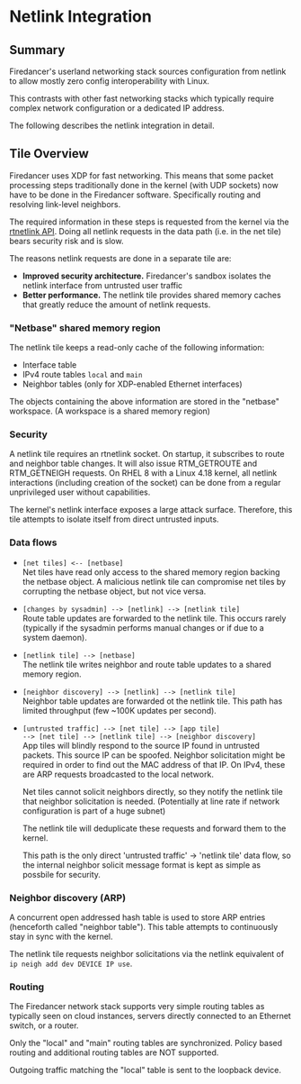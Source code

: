 # Netlink Integration

## Summary

Firedancer's userland networking stack sources configuration from netlink
to allow mostly zero config interoperability with Linux.

This contrasts with other fast networking stacks which typically require
complex network configuration or a dedicated IP address.

The following describes the netlink integration in detail.

## Tile Overview

Firedancer uses XDP for fast networking.  This means that some packet
processing steps traditionally done in the kernel (with UDP sockets) now
have to be done in the Firedancer software.  Specifically routing and
resolving link-level neighbors.

The required information in these steps is requested from the kernel via
the [rtnetlink API](https://man7.org/linux/man-pages/man7/rtnetlink.7.html).
Doing all netlink requests in the data path (i.e. in the net tile) bears
security risk and is slow.

The reasons netlink requests are done in a separate tile are:
- **Improved security architecture.** Firedancer's sandbox isolates the
  netlink interface from untrusted user traffic
- **Better performance.** The netlink tile provides shared memory caches
  that greatly reduce the amount of netlink requests.

### "Netbase" shared memory region

The netlink tile keeps a read-only cache of the following information:

- Interface table
- IPv4 route tables `local` and `main`
- Neighbor tables (only for XDP-enabled Ethernet interfaces)

The objects containing the above information are stored in the "netbase"
workspace.  (A workspace is a shared memory region)

### Security

A netlink tile requires an rtnetlink socket.  On startup, it subscribes
to route and neighbor table changes.  It will also issue RTM_GETROUTE
and RTM_GETNEIGH requests.  On RHEL 8 with a Linux 4.18 kernel, all
netlink interactions (including creation of the socket) can be done from
a regular unprivileged user without capabilities.

The kernel's netlink interface exposes a large attack surface.
Therefore, this tile attempts to isolate itself from direct untrusted
inputs.

### Data flows

- `[net tiles] <-- [netbase]` <br/>
   Net tiles have read only access to the shared memory region backing
   the netbase object.  A malicious netlink tile can compromise net tiles
   by corrupting the netbase object, but not vice versa.

- `[changes by sysadmin] --> [netlink] --> [netlink tile]` <br/>
   Route table updates are forwarded to the netlink tile.  This occurs
   rarely (typically if the sysadmin performs manual changes or if due to
   a system daemon).

- `[netlink tile] --> [netbase]` <br/>
   The netlink tile writes neighbor and route table updates to a shared
   memory region.

- `[neighbor discovery] --> [netlink] --> [netlink tile]` <br/>
   Neighbor table updates are forwarded ot the netlink tile.  This path
   has limited throughput (few ~100K updates per second).

- `[untrusted traffic] --> [net tile] --> [app tile]` <br/>
   `--> [net tile] --> [netlink tile] --> [neighbor discovery]` <br/>
   App tiles will blindly respond to the source IP found in untrusted
   packets.  This source IP can be spoofed.  Neighbor solicitation might
   be required in order to find out the MAC address of that IP.  On IPv4,
   these are ARP requests broadcasted to the local network.

   Net tiles cannot solicit neighbors directly, so they notify the
   netlink tile that neighbor solicitation is needed.  (Potentially at
   line rate if network configuration is part of a huge subnet)

   The netlink tile will deduplicate these requests and forward them to
   the kernel.

   This path is the only direct 'untrusted traffic' -> 'netlink tile'
   data flow, so the internal neighbor solicit message format is kept
   as simple as possbile for security.

### Neighbor discovery (ARP)

A concurrent open addressed hash table is used to store ARP entries
(henceforth called "neighbor table").  This table attempts to
continuously stay in sync with the kernel.

The netlink tile requests neighbor solicitations via the netlink
equivalent of `ip neigh add dev DEVICE IP use`.

### Routing

The Firedancer network stack supports very simple routing tables as
typically seen on cloud instances, servers directly connected to an
Ethernet switch, or a router.

Only the "local" and "main" routing tables are synchronized.  Policy
based routing and additional routing tables are NOT supported.

Outgoing traffic matching the "local" table is sent to the loopback
device.
